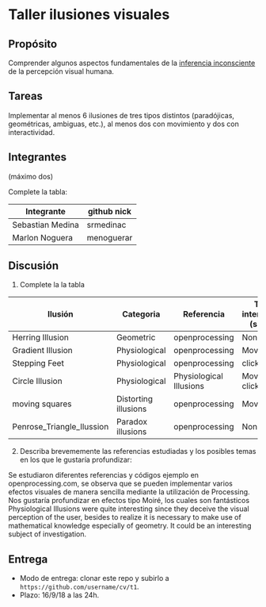 # Taller ilusiones visuales

## Propósito

Comprender algunos aspectos fundamentales de la [inferencia inconsciente](https://github.com/VisualComputing/Cognitive) de la percepción visual humana.

## Tareas

Implementar al menos 6 ilusiones de tres tipos distintos (paradójicas, geométricas, ambiguas, etc.), al menos dos con movimiento y dos con interactividad.

## Integrantes
(máximo dos)

Complete la tabla:

| Integrante | github nick |
|------------|-------------|
|    Sebastian Medina        |     srmedinac        |
|     Marlon Noguera         |     menoguerar       |

## Discusión

1. Complete la la tabla

| Ilusión | Categoria | Referencia | Tipo de interactividad (si aplica) | URL código base (si aplica) |
|---------|-----------|------------|------------------------------------|-----------------------------|
|    Herring Illusion     |   Geometric        |    openprocessing     |  None                                  |              https://www.openprocessing.org/sketch/168636               |
|   Gradient Illusion      |    Physiological       |      openprocessing      |            Movement                        |   https://www.openprocessing.org/sketch/168577                          |
|   Stepping Feet      |    Physiological       |    openprocessing        |      clickable                              |     https://www.openprocessing.org/sketch/168574                        |
|    Circle Illusion     |  Physiological         |    Physiological Illusions         |    Movement && clickable                       |                             |
|    moving squares   |     Distorting illusions      |      openprocessing      |    Movement                                |       https://www.openprocessing.org/sketch/546302                      |
|    Penrose_Triangle_Ilussion |      Paradox illusions     |     openprocessing       |              None                 |    https://www.openprocessing.org/sketch/375565                         |

2. Describa brevememente las referencias estudiadas y los posibles temas en los que le gustaría profundizar:

Se estudiaron diferentes referencias y códigos ejemplo en openprocessing.com, se observa que se pueden implementar varios efectos visuales de manera sencilla mediante la utilización de Processing. Nos gustaría profundizar en efectos tipo Moiré, los cuales son fantásticos
Physiological Illusions were quite interesting since they deceive the visual perception of the user, besides to realize it is necessary to make use of mathematical knowledge especially of geometry. It could be an interesting subject of investigation.
## Entrega



* Modo de entrega: clonar este repo y subirlo a `https://github.com/username/cv/t1`.
* Plazo: 16/9/18 a las 24h.
